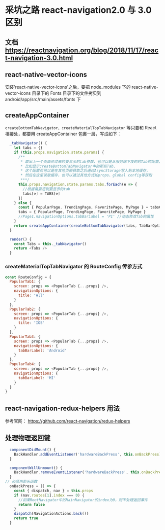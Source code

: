 # 采坑之路 react-navigation2.0 与 3.0 区别

## 文档 https://reactnavigation.org/blog/2018/11/17/react-navigation-3.0.html

## react-native-vector-icons

安装'react-native-vector-icons'之后，要把 node_modules 下的 react-native-vector-icons 目录下的 Fonts 目录下的文件拷贝到 android/app/src/main/assets/fonts 下

## createAppContainer

`createBottomTabNavigator、createMaterialTopTabNavigator` 等只要和 React 相接处，都要用 createAppContainer 包裹一层，写成如下：

```javascript
  _tabNavigator() {
    let tabs = {}
    if (this.props.navigation.state.params) {
      /**
       * 取出上一个页面传过来的要显示的tab参数，也可以是从服务端下发的的Tab的配置，
       * 比如显示createBottomTabNavigator中的那些Tab,
       * 这个配置页可以是在其他页面获取之后通过AsyncStorage写入到本地缓存，
       * 然后在这里读取缓存，也可以通过其他方式如props、global config等获取
       ***/
      this.props.navigation.state.params.tabs.forEach(e => {
        //根据需要定制要显示的tab
        tabs[e] = TABS[e]
      })
    } else {
      const { PopularPage, TrendingPage, FavoritePage, MyPage } = tabsConfig //根据需要定制要显示的tab
      tabs = { PopularPage, TrendingPage, FavoritePage, MyPage }
      //Page1.navigationOptions.tabBarLabel = 'P1' //动态修改Tab的属性
    }
    return createAppContainer(createBottomTabNavigator(tabs, TabBarOptions))
  }

  render() {
    const Tabs = this._tabNavigator()
    return <Tabs />
  }
```

### createMaterialTopTabNavigator 的 RouteConfig 传参方式

```javascript
const RouteConfig = {
  PopularTab1: {
    screen: props => <PopularTab {...props} />,
    navigationOptions: {
      title: 'All'
    }
  },
  PopularTab2: {
    screen: props => <PopularTab {...props} />,
    navigationOptions: {
      title: 'IOS'
    }
  },
  PopularTab3: {
    screen: props => <PopularTab {...props} />,
    navigationOptions: {
      tabBarLabel: 'Android'
    }
  },
  PopularTab4: {
    screen: props => <PopularTab {...props} />,
    navigationOptions: {
      tabBarLabel: 'MI'
    }
  }
}
```

## react-navigation-redux-helpers 用法

参考官网： https://github.com/react-navigation/redux-helpers

## 处理物理返回键

```javascript
  componentDidMount() {
    BackHandler.addEventListener('hardwareBackPress', this.onBackPress)
  }

  componentWillUnmount() {
    BackHandler.removeEventListener('hardwareBackPress', this.onBackPress)
  }
// 必须用箭头函数
  onBackPress = () => {
    const { dispatch, nav } = this.props
    if (nav.routes[1].index === 0) {
      //如果RootNavigator中的MainNavigator的index为0，则不处理返回事件
      return false
    }
    dispatch(NavigationActions.back())
    return true
  }
```
